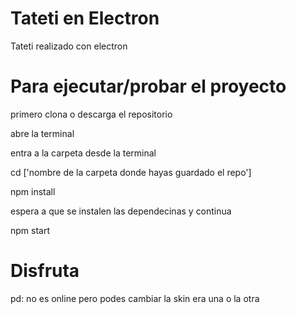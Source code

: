 # Tateti en Electron
Tateti realizado con electron 


# Para ejecutar/probar el proyecto

primero clona o descarga el repositorio

abre la terminal

entra a la carpeta desde la terminal

cd ['nombre de la carpeta donde hayas guardado el repo']

npm install

espera a que se instalen las dependecinas y continua 

npm start 

# Disfruta 

pd: no es online pero podes cambiar la skin era una o la otra
